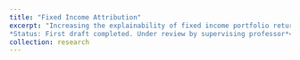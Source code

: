 ```yaml
---
title: "Fixed Income Attribution"
excerpt: "Increasing the explainability of fixed income portfolio returns using fixed income attribution. The study analyzes returnss of three Indian fixed income portfolios to explain their returns and study changes over the first quarter of 2020. <br>
*Status: First draft completed. Under review by supervising professor*<br/>"
collection: research
---
```



